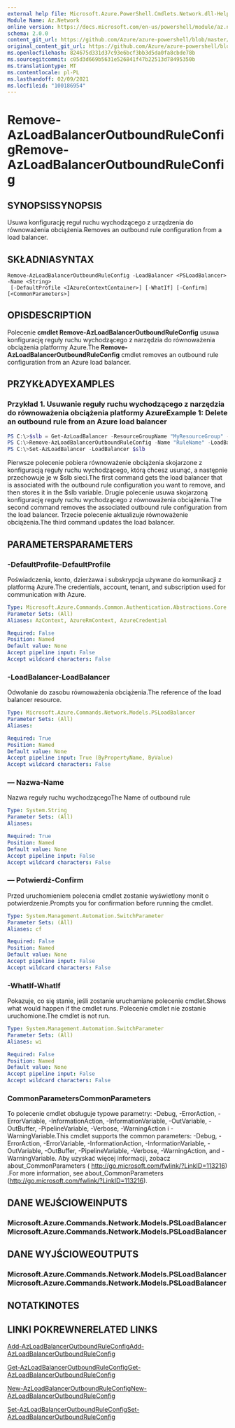 ```yaml
---
external help file: Microsoft.Azure.PowerShell.Cmdlets.Network.dll-Help.xml
Module Name: Az.Network
online version: https://docs.microsoft.com/en-us/powershell/module/az.network/remove-azloadbalanceroutboundruleconfig
schema: 2.0.0
content_git_url: https://github.com/Azure/azure-powershell/blob/master/src/Network/Network/help/Remove-AzLoadBalancerOutboundRuleConfig.md
original_content_git_url: https://github.com/Azure/azure-powershell/blob/master/src/Network/Network/help/Remove-AzLoadBalancerOutboundRuleConfig.md
ms.openlocfilehash: 824675d331d37c93e6bcf3bb3d5da0fa8cbde78b
ms.sourcegitcommit: c05d3d669b5631e526841f47b22513d78495350b
ms.translationtype: MT
ms.contentlocale: pl-PL
ms.lasthandoff: 02/09/2021
ms.locfileid: "100186954"
---
```

# <span data-ttu-id="8007f-101">Remove-AzLoadBalancerOutboundRuleConfig</span><span class="sxs-lookup"><span data-stu-id="8007f-101">Remove-AzLoadBalancerOutboundRuleConfig</span></span>

## <span data-ttu-id="8007f-102">SYNOPSIS</span><span class="sxs-lookup"><span data-stu-id="8007f-102">SYNOPSIS</span></span>
<span data-ttu-id="8007f-103">Usuwa konfigurację reguł ruchu wychodzącego z urządzenia do równoważenia obciążenia.</span><span class="sxs-lookup"><span data-stu-id="8007f-103">Removes an outbound rule configuration from a load balancer.</span></span>

## <span data-ttu-id="8007f-104">SKŁADNIA</span><span class="sxs-lookup"><span data-stu-id="8007f-104">SYNTAX</span></span>

```
Remove-AzLoadBalancerOutboundRuleConfig -LoadBalancer <PSLoadBalancer> -Name <String>
 [-DefaultProfile <IAzureContextContainer>] [-WhatIf] [-Confirm] [<CommonParameters>]
```

## <span data-ttu-id="8007f-105">OPIS</span><span class="sxs-lookup"><span data-stu-id="8007f-105">DESCRIPTION</span></span>
<span data-ttu-id="8007f-106">Polecenie **cmdlet Remove-AzLoadBalancerOutboundRuleConfig** usuwa konfigurację reguły ruchu wychodzącego z narzędzia do równoważenia obciążenia platformy Azure.</span><span class="sxs-lookup"><span data-stu-id="8007f-106">The **Remove-AzLoadBalancerOutboundRuleConfig** cmdlet removes an outbound rule configuration from an Azure load balancer.</span></span>

## <span data-ttu-id="8007f-107">PRZYKŁADY</span><span class="sxs-lookup"><span data-stu-id="8007f-107">EXAMPLES</span></span>

### <span data-ttu-id="8007f-108">Przykład 1. Usuwanie reguły ruchu wychodzącego z narzędzia do równoważenia obciążenia platformy Azure</span><span class="sxs-lookup"><span data-stu-id="8007f-108">Example 1: Delete an outbound rule from an Azure load balancer</span></span>
```powershell
PS C:\>$slb = Get-AzLoadBalancer -ResourceGroupName "MyResourceGroup" -Name "MyLoadBalancer"
PS C:\>Remove-AzLoadBalancerOutboundRuleConfig -Name "RuleName" -LoadBalancer $slb
PS C:\>Set-AzLoadBalancer -LoadBalancer $slb
```

<span data-ttu-id="8007f-109">Pierwsze polecenie pobiera równoważenie obciążenia skojarzone z konfiguracją reguły ruchu wychodzącego, którą chcesz usunąć, a następnie przechowuje je w $slb sieci.</span><span class="sxs-lookup"><span data-stu-id="8007f-109">The first command gets the load balancer that is associated with the outbound rule configuration you want to remove, and then stores it in the $slb variable.</span></span>
<span data-ttu-id="8007f-110">Drugie polecenie usuwa skojarzoną konfigurację reguły ruchu wychodzącego z równoważenia obciążenia.</span><span class="sxs-lookup"><span data-stu-id="8007f-110">The second command removes the associated outbound rule configuration from the load balancer.</span></span>
<span data-ttu-id="8007f-111">Trzecie polecenie aktualizuje równoważenie obciążenia.</span><span class="sxs-lookup"><span data-stu-id="8007f-111">The third command updates the load balancer.</span></span>

## <span data-ttu-id="8007f-112">PARAMETERS</span><span class="sxs-lookup"><span data-stu-id="8007f-112">PARAMETERS</span></span>

### <span data-ttu-id="8007f-113">-DefaultProfile</span><span class="sxs-lookup"><span data-stu-id="8007f-113">-DefaultProfile</span></span>
<span data-ttu-id="8007f-114">Poświadczenia, konto, dzierżawa i subskrypcja używane do komunikacji z platformą Azure.</span><span class="sxs-lookup"><span data-stu-id="8007f-114">The credentials, account, tenant, and subscription used for communication with Azure.</span></span>

```yaml
Type: Microsoft.Azure.Commands.Common.Authentication.Abstractions.Core.IAzureContextContainer
Parameter Sets: (All)
Aliases: AzContext, AzureRmContext, AzureCredential

Required: False
Position: Named
Default value: None
Accept pipeline input: False
Accept wildcard characters: False
```

### <span data-ttu-id="8007f-115">-LoadBalancer</span><span class="sxs-lookup"><span data-stu-id="8007f-115">-LoadBalancer</span></span>
<span data-ttu-id="8007f-116">Odwołanie do zasobu równoważenia obciążenia.</span><span class="sxs-lookup"><span data-stu-id="8007f-116">The reference of the load balancer resource.</span></span>

```yaml
Type: Microsoft.Azure.Commands.Network.Models.PSLoadBalancer
Parameter Sets: (All)
Aliases:

Required: True
Position: Named
Default value: None
Accept pipeline input: True (ByPropertyName, ByValue)
Accept wildcard characters: False
```

### <span data-ttu-id="8007f-117">— Nazwa</span><span class="sxs-lookup"><span data-stu-id="8007f-117">-Name</span></span>
<span data-ttu-id="8007f-118">Nazwa reguły ruchu wychodzącego</span><span class="sxs-lookup"><span data-stu-id="8007f-118">The Name of outbound rule</span></span>

```yaml
Type: System.String
Parameter Sets: (All)
Aliases:

Required: True
Position: Named
Default value: None
Accept pipeline input: False
Accept wildcard characters: False
```

### <span data-ttu-id="8007f-119">— Potwierdź</span><span class="sxs-lookup"><span data-stu-id="8007f-119">-Confirm</span></span>
<span data-ttu-id="8007f-120">Przed uruchomieniem polecenia cmdlet zostanie wyświetlony monit o potwierdzenie.</span><span class="sxs-lookup"><span data-stu-id="8007f-120">Prompts you for confirmation before running the cmdlet.</span></span>

```yaml
Type: System.Management.Automation.SwitchParameter
Parameter Sets: (All)
Aliases: cf

Required: False
Position: Named
Default value: None
Accept pipeline input: False
Accept wildcard characters: False
```

### <span data-ttu-id="8007f-121">-WhatIf</span><span class="sxs-lookup"><span data-stu-id="8007f-121">-WhatIf</span></span>
<span data-ttu-id="8007f-122">Pokazuje, co się stanie, jeśli zostanie uruchamiane polecenie cmdlet.</span><span class="sxs-lookup"><span data-stu-id="8007f-122">Shows what would happen if the cmdlet runs.</span></span>
<span data-ttu-id="8007f-123">Polecenie cmdlet nie zostanie uruchomione.</span><span class="sxs-lookup"><span data-stu-id="8007f-123">The cmdlet is not run.</span></span>

```yaml
Type: System.Management.Automation.SwitchParameter
Parameter Sets: (All)
Aliases: wi

Required: False
Position: Named
Default value: None
Accept pipeline input: False
Accept wildcard characters: False
```

### <span data-ttu-id="8007f-124">CommonParameters</span><span class="sxs-lookup"><span data-stu-id="8007f-124">CommonParameters</span></span>
<span data-ttu-id="8007f-125">To polecenie cmdlet obsługuje typowe parametry: -Debug, -ErrorAction, -ErrorVariable, -InformationAction, -InformationVariable, -OutVariable, -OutBuffer, -PipelineVariable, -Verbose, -WarningAction i -WarningVariable.</span><span class="sxs-lookup"><span data-stu-id="8007f-125">This cmdlet supports the common parameters: -Debug, -ErrorAction, -ErrorVariable, -InformationAction, -InformationVariable, -OutVariable, -OutBuffer, -PipelineVariable, -Verbose, -WarningAction, and -WarningVariable.</span></span> <span data-ttu-id="8007f-126">Aby uzyskać więcej informacji, zobacz about_CommonParameters ( http://go.microsoft.com/fwlink/?LinkID=113216) .</span><span class="sxs-lookup"><span data-stu-id="8007f-126">For more information, see about_CommonParameters (http://go.microsoft.com/fwlink/?LinkID=113216).</span></span>

## <span data-ttu-id="8007f-127">DANE WEJŚCIOWE</span><span class="sxs-lookup"><span data-stu-id="8007f-127">INPUTS</span></span>

### <span data-ttu-id="8007f-128">Microsoft.Azure.Commands.Network.Models.PSLoadBalancer</span><span class="sxs-lookup"><span data-stu-id="8007f-128">Microsoft.Azure.Commands.Network.Models.PSLoadBalancer</span></span>

## <span data-ttu-id="8007f-129">DANE WYJŚCIOWE</span><span class="sxs-lookup"><span data-stu-id="8007f-129">OUTPUTS</span></span>

### <span data-ttu-id="8007f-130">Microsoft.Azure.Commands.Network.Models.PSLoadBalancer</span><span class="sxs-lookup"><span data-stu-id="8007f-130">Microsoft.Azure.Commands.Network.Models.PSLoadBalancer</span></span>

## <span data-ttu-id="8007f-131">NOTATKI</span><span class="sxs-lookup"><span data-stu-id="8007f-131">NOTES</span></span>

## <span data-ttu-id="8007f-132">LINKI POKREWNE</span><span class="sxs-lookup"><span data-stu-id="8007f-132">RELATED LINKS</span></span>

[<span data-ttu-id="8007f-133">Add-AzLoadBalancerOutboundRuleConfig</span><span class="sxs-lookup"><span data-stu-id="8007f-133">Add-AzLoadBalancerOutboundRuleConfig</span></span>](./Add-AzLoadBalancerOutboundRuleConfig.md)

[<span data-ttu-id="8007f-134">Get-AzLoadBalancerOutboundRuleConfig</span><span class="sxs-lookup"><span data-stu-id="8007f-134">Get-AzLoadBalancerOutboundRuleConfig</span></span>](./Get-AzLoadBalancerOutboundRuleConfig.md)

[<span data-ttu-id="8007f-135">New-AzLoadBalancerOutboundRuleConfig</span><span class="sxs-lookup"><span data-stu-id="8007f-135">New-AzLoadBalancerOutboundRuleConfig</span></span>](./New-AzLoadBalancerOutboundRuleConfig.md)

[<span data-ttu-id="8007f-136">Set-AzLoadBalancerOutboundRuleConfig</span><span class="sxs-lookup"><span data-stu-id="8007f-136">Set-AzLoadBalancerOutboundRuleConfig</span></span>](./Set-AzLoadBalancerOutboundRuleConfig.md)
